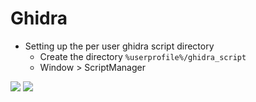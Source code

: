 # Ghidra

* Setting up the per user ghidra script directory
	* Create the directory `%userprofile%/ghidra_script`
	* Window > ScriptManager

![](https://i.imgur.com/6OMX8Cw.png)
![](https://i.imgur.com/H117ajT.png)
